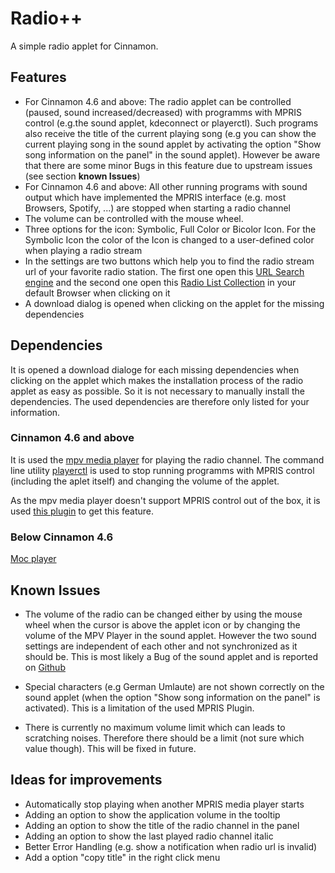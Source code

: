 # Radio++
A simple radio applet for Cinnamon.

## Features
- For Cinnamon 4.6 and above: The radio applet can be controlled (paused, sound increased/decreased) with programms with MPRIS control (e.g.the sound applet, kdeconnect or playerctl). Such programs also receive the title of the current playing song (e.g you can show the current playing song in the sound applet by activating the option "Show song information on the panel" in the sound applet). However be aware that there are some minor Bugs in this feature due to upstream issues (see section **known Issues**)
- For Cinnamon 4.6 and above: All other running programs with sound output which have implemented the MPRIS interface (e.g. most Browsers, Spotify, ...) are stopped when starting a radio channel 
- The volume can be controlled with the mouse wheel. 
- Three options for the icon: Symbolic, Full Color or Bicolor Icon. For the Symbolic Icon the color of the Icon is changed to a user-defined color when playing a radio stream
- In the settings are two buttons which help you to find the radio stream url of your favorite radio station. The first one open this [URL Search engine](https://streamurl.link) and the second one open this [Radio List Collection](https://wiki.ubuntuusers.de/Internetradio/Stationen/) in your default Browser when clicking on it
- A download dialog is opened when clicking on the applet for the missing dependencies


## Dependencies
It is opened a download dialoge for each missing dependencies when clicking on the applet which makes the installation process of the radio applet as easy as possible. So it is not necessary to manually install the dependencies. The used dependencies are therefore only listed for your information. 

### Cinnamon 4.6 and above 
It is used the [mpv media player](https://mpv.io) for playing the radio channel. The command line utility [playerctl](https://github.com/altdesktop/playerctl) is used to stop running programms with MPRIS control (including the aplet itself) and changing the volume of the applet. 

As the mpv media player doesn't support MPRIS control out of the box, it is used [this plugin](https://github.com/hoyon/mpv-mpris)
to get this feature. 

### Below Cinnamon 4.6 
[Moc player](http://moc.daper.net) 


## Known Issues
- The volume of the radio can be changed either by using the mouse wheel when the cursor is above the applet icon or by changing the volume of the MPV Player in the sound applet. However the two sound settings are independent of each other and not synchronized as it should be. This is most likely a Bug of the sound applet and is reported on [Github](https://github.com/linuxmint/cinnamon/issues/9770)
- Special characters (e.g German Umlaute) are not shown correctly on the sound applet (when the option "Show song information on the panel" is activated). This is a limitation of the used MPRIS Plugin. 

- There is currently no maximum volume limit which can leads to scratching noises. Therefore there should be a limit (not sure which value though). This will be fixed in future. 

## Ideas for improvements
- Automatically stop playing when another MPRIS media player starts
- Adding an option to show the application volume in the tooltip 
- Adding an option to show the title of the radio channel in the panel 
- Adding an option to show the last played radio channel italic
- Better Error Handling (e.g. show a notification when radio url is 
invalid)
- Add a option "copy title" in the right click menu